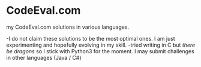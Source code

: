 # CodeEval.com
my CodeEval.com solutions in various languages.

-I do not claim these solutions to be the most optimal ones. I am just experimenting and hopefully evolving in my skill.
-tried writing in C but _there be dragons_ so I stick with Python3 for the moment. I may submit challenges in other languages (Java / C#)
